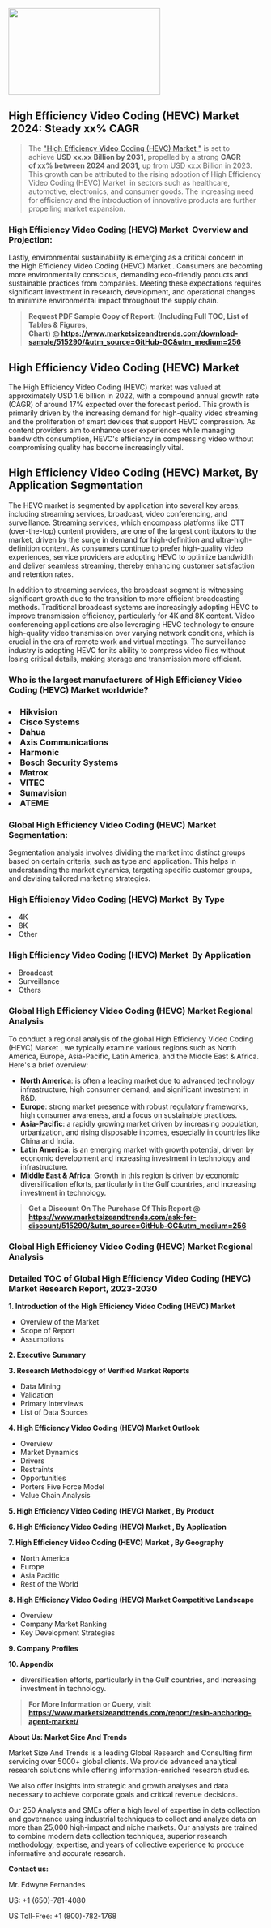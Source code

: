 <p><img class="alignnone size-medium wp-image-20088" src="https://ffe5etoiles.com/wp-content/uploads/2024/12/MST1-300x171.png" alt="" width="300" height="171" /></p><h2 id="ember46" class="ember-view reader-text-block__heading-2">High Efficiency Video Coding (HEVC) Market &nbsp;2024: Steady&nbsp;xx% CAGR</h2><blockquote id="ember47" class="ember-view reader-text-block__blockquote">The&nbsp;<a class="app-aware-link " href="https://www.marketsizeandtrends.com/download-sample/515290/&utm_source=GitHub-GC&utm_medium=256" target="_blank" data-test-app-aware-link="">"High Efficiency Video Coding (HEVC) Market "</a>&nbsp;is set to achieve&nbsp;<strong>USD&nbsp;xx.xx&nbsp;Billion by 2031,</strong>&nbsp;propelled by a strong&nbsp;<strong>CAGR of&nbsp;xx% between 2024 and 2031,</strong>&nbsp;up from USD xx.x Billion in 2023. This growth can be attributed to the rising adoption of&nbsp;High Efficiency Video Coding (HEVC) Market &nbsp;in sectors such as healthcare, automotive, electronics, and consumer goods. The increasing need for efficiency and the introduction of innovative products are further propelling market expansion.</blockquote><h3 id="ember48" class="ember-view reader-text-block__heading-3">High Efficiency Video Coding (HEVC) Market &nbsp;Overview and Projection:</h3><p id="ember49" class="ember-view reader-text-block__paragraph">Lastly, environmental sustainability is emerging as a critical concern in the&nbsp;High Efficiency Video Coding (HEVC) Market . Consumers are becoming more environmentally conscious, demanding eco-friendly products and sustainable practices from companies. Meeting these expectations requires significant investment in research, development, and operational changes to minimize environmental impact throughout the supply chain.</p><blockquote id="ember50" class="ember-view reader-text-block__blockquote"><strong>Request PDF Sample Copy of Report: (Including Full TOC, List of Tables &amp; Figures, Chart)&nbsp;@&nbsp;<strong><a href="https://www.marketsizeandtrends.com/download-sample/515290/&utm_source=GitHub-GC&utm_medium=256" target="_blank">https://www.marketsizeandtrends.com/download-sample/515290/&utm_source=GitHub-GC&utm_medium=256</a></strong></strong></blockquote><h3 class=""> <h2>High Efficiency Video Coding (HEVC) Market</h2><p>The High Efficiency Video Coding (HEVC) market was valued at approximately USD 1.6 billion in 2022, with a compound annual growth rate (CAGR) of around 17% expected over the forecast period. This growth is primarily driven by the increasing demand for high-quality video streaming and the proliferation of smart devices that support HEVC compression. As content providers aim to enhance user experiences while managing bandwidth consumption, HEVC's efficiency in compressing video without compromising quality has become increasingly vital.</p><h2>High Efficiency Video Coding (HEVC) Market, By Application Segmentation</h2><p>The HEVC market is segmented by application into several key areas, including streaming services, broadcast, video conferencing, and surveillance. Streaming services, which encompass platforms like OTT (over-the-top) content providers, are one of the largest contributors to the market, driven by the surge in demand for high-definition and ultra-high-definition content. As consumers continue to prefer high-quality video experiences, service providers are adopting HEVC to optimize bandwidth and deliver seamless streaming, thereby enhancing customer satisfaction and retention rates.</p><p>In addition to streaming services, the broadcast segment is witnessing significant growth due to the transition to more efficient broadcasting methods. Traditional broadcast systems are increasingly adopting HEVC to improve transmission efficiency, particularly for 4K and 8K content. Video conferencing applications are also leveraging HEVC technology to ensure high-quality video transmission over varying network conditions, which is crucial in the era of remote work and virtual meetings. The surveillance industry is adopting HEVC for its ability to compress video files without losing critical details, making storage and transmission more efficient.</p></h3><h3 id="" class="">Who is the largest manufacturers of&nbsp;High Efficiency Video Coding (HEVC) Market worldwide?</h3><h3 class=""></Li><Li>Hikvision</Li><Li> Cisco Systems</Li><Li> Dahua</Li><Li> Axis Communications</Li><Li> Harmonic</Li><Li> Bosch Security Systems</Li><Li> Matrox</Li><Li> VITEC</Li><Li> Sumavision</Li><Li> ATEME</h3><h3 id="ember53" class="ember-view reader-text-block__heading-3">Global&nbsp;High Efficiency Video Coding (HEVC) Market Segmentation:</h3><p id="ember54" class="ember-view reader-text-block__paragraph">Segmentation analysis involves dividing the market into distinct groups based on certain criteria, such as type and application. This helps in understanding the market dynamics, targeting specific customer groups, and devising tailored marketing strategies.</p><h3 id="" class="">High Efficiency Video Coding (HEVC) Market &nbsp;By Type</h3><p></Li><Li>4K</Li><Li> 8K</Li><Li> Other</p><h3 id="" class="">High Efficiency Video Coding (HEVC) Market &nbsp;By Application</h3><p class=""></Li><Li>Broadcast</Li><Li> Surveillance</Li><Li> Others</p><h3 id="ember62" class="ember-view reader-text-block__heading-3">Global High Efficiency Video Coding (HEVC) Market Regional Analysis</h3><p id="ember63" class="ember-view reader-text-block__paragraph">To conduct a regional analysis of the global High Efficiency Video Coding (HEVC) Market , we typically examine various regions such as North America, Europe, Asia-Pacific, Latin America, and the Middle East &amp; Africa. Here's a brief overview:</p><ul><li><strong>North America</strong>: is often a leading market due to advanced technology infrastructure, high consumer demand, and significant investment in R&amp;D.</li><li><strong>Europe</strong>: strong market presence with robust regulatory frameworks, high consumer awareness, and a focus on sustainable practices.</li><li><strong>Asia-Pacific</strong>: a rapidly growing market driven by increasing population, urbanization, and rising disposable incomes, especially in countries like China and India.</li><li><strong>Latin America</strong>: is an emerging market with growth potential, driven by economic development and increasing investment in technology and infrastructure.</li><li><strong>Middle East &amp; Africa</strong>: Growth in this region is driven by economic diversification efforts, particularly in the Gulf countries, and increasing investment in technology.</li></ul><blockquote id="ember61" class="ember-view reader-text-block__blockquote"><strong>Get a Discount On The Purchase Of This Report @ <strong><a href="https://html-cleaner.com/" target="">https://www.marketsizeandtrends.com/ask-for-discount/515290/&utm_source=GitHub-GC&utm_medium=256</a></strong></strong></blockquote><h3 id="ember62" class="ember-view reader-text-block__heading-3">Global High Efficiency Video Coding (HEVC) Market Regional Analysis</h3><h3 id="" class="">Detailed TOC of Global High Efficiency Video Coding (HEVC) Market Research Report, 2023-2030</h3><p id="" class=""><strong>1. Introduction of the High Efficiency Video Coding (HEVC) Market </strong></p><ul><li>Overview of the Market</li><li>Scope of Report</li><li>Assumptions</li></ul><p id="" class=""><strong>2. Executive Summary</strong></p><p id="" class=""><strong>3. Research Methodology of Verified Market Reports</strong></p><ul><li>Data Mining</li><li>Validation</li><li>Primary Interviews</li><li>List of Data Sources</li></ul><p id="" class=""><strong>4. High Efficiency Video Coding (HEVC) Market Outlook</strong></p><ul><li>Overview</li><li>Market Dynamics</li><li>Drivers</li><li>Restraints</li><li>Opportunities</li><li>Porters Five Force Model</li><li>Value Chain Analysis</li></ul><p id="" class=""><strong>5. High Efficiency Video Coding (HEVC) Market , By Product</strong></p><p id="" class=""><strong>6. High Efficiency Video Coding (HEVC) Market , By Application</strong></p><p id="" class=""><strong>7. High Efficiency Video Coding (HEVC) Market , By Geography</strong></p><ul><li>North America</li><li>Europe</li><li>Asia Pacific</li><li>Rest of the World</li></ul><p id="" class=""><strong>8. High Efficiency Video Coding (HEVC) Market Competitive Landscape</strong></p><ul><li>Overview</li><li>Company Market Ranking</li><li>Key Development Strategies</li></ul><p id="" class=""><strong>9. Company Profiles</strong></p><p id="" class=""><strong>10. Appendix</strong></p><ul><li>diversification efforts, particularly in the Gulf countries, and increasing investment in technology.</li></ul><blockquote id="ember65" class="ember-view reader-text-block__blockquote"><strong>For More Information or Query, visit <strong><strong><a href="https://html-cleaner.com/" target="">https://www.marketsizeandtrends.com/report/resin-anchoring-agent-market/</a></strong></strong></strong></blockquote><p id="" class=""><strong>About Us: Market Size And Trends</strong></p><p id="" class="">Market Size And Trends is a leading Global Research and Consulting firm servicing over 5000+ global clients. We provide advanced analytical research solutions while offering information-enriched research studies.</p><p id="" class="">We also offer insights into strategic and growth analyses and data necessary to achieve corporate goals and critical revenue decisions.</p><p id="" class="">Our 250 Analysts and SMEs offer a high level of expertise in data collection and governance using industrial techniques to collect and analyze data on more than 25,000 high-impact and niche markets. Our analysts are trained to combine modern data collection techniques, superior research methodology, expertise, and years of collective experience to produce informative and accurate research.</p><p id="" class=""><strong>Contact us:</strong></p><p id="" class="">Mr. Edwyne Fernandes</p><p id="" class="">US: +1 (650)-781-4080</p><p id="" class="">US Toll-Free: +1 (800)-782-1768</p>
